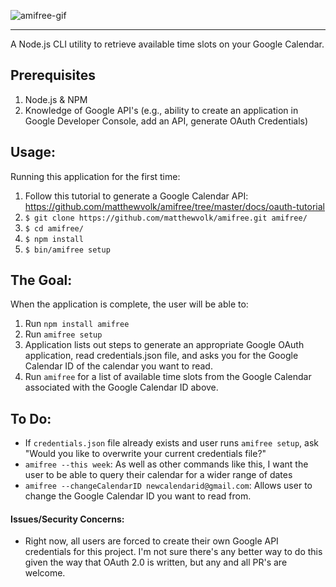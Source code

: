<!-- ![amifree](https://i.imgur.com/d5KjzJb.png "amifree") -->
![amifree-gif](https://i.imgur.com/FS7QYIk.gif)

---
A Node.js CLI utility to retrieve available time slots on your Google Calendar.

## Prerequisites
1. Node.js & NPM
2. Knowledge of Google API's (e.g., ability to create an application in Google Developer Console, add an API, generate OAuth Credentials)

## Usage:
Running this application for the first time:

1. Follow this tutorial to generate a Google Calendar API: https://github.com/matthewvolk/amifree/tree/master/docs/oauth-tutorial
2. `$ git clone https://github.com/matthewvolk/amifree.git amifree/`
3. `$ cd amifree/`
4. `$ npm install`
5. `$ bin/amifree setup`

## The Goal: 
When the application is complete, the user will be able to:
1. Run `npm install amifree`
2. Run `amifree setup`
3. Application lists out steps to generate an appropriate Google OAuth application, read credentials.json file, and asks you for the Google Calendar ID of the calendar you want to read. 
4. Run `amifree` for a list of available time slots from the Google Calendar associated with the Google Calendar ID above. 

## To Do:
* If `credentials.json` file already exists and user runs `amifree setup`, ask "Would you like to overwrite your current credentials file?"
* `amifree --this week`: As well as other commands like this, I want the user to be able to query their calendar for a wider range of dates
* `amifree --changeCalendarID newcalendarid@gmail.com`: Allows user to change the Google Calendar ID you want to read from. 

#### Issues/Security Concerns:
* Right now, all users are forced to create their own Google API credentials for this project. I'm not sure there's any better way to do this given the way that OAuth 2.0 is written, but any and all PR's are welcome. 

